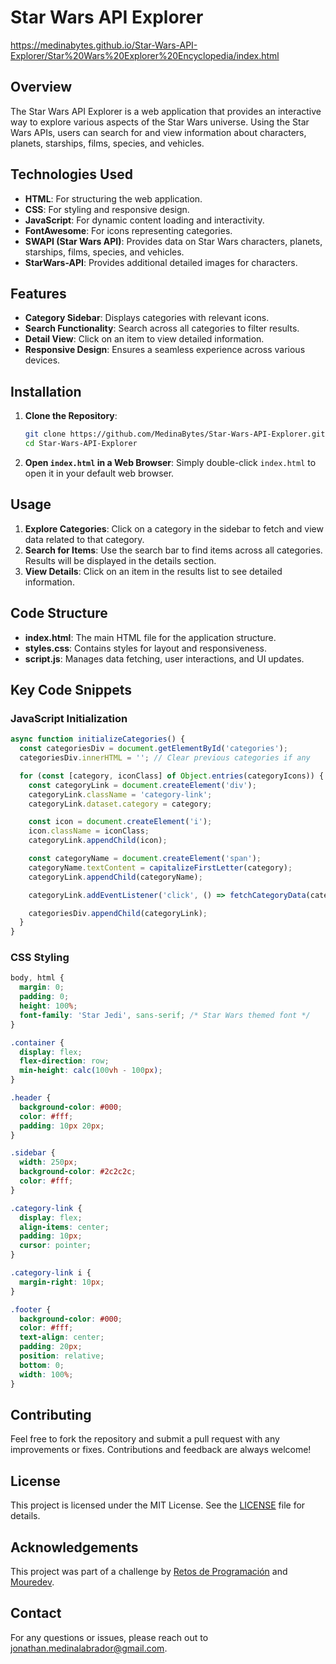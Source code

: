 # Star Wars API Explorer
https://medinabytes.github.io/Star-Wars-API-Explorer/Star%20Wars%20Explorer%20Encyclopedia/index.html

## Overview

The Star Wars API Explorer is a web application that provides an interactive way to explore various aspects of the Star Wars universe. Using the Star Wars APIs, users can search for and view information about characters, planets, starships, films, species, and vehicles.

## Technologies Used

- **HTML**: For structuring the web application.
- **CSS**: For styling and responsive design.
- **JavaScript**: For dynamic content loading and interactivity.
- **FontAwesome**: For icons representing categories.
- **SWAPI (Star Wars API)**: Provides data on Star Wars characters, planets, starships, films, species, and vehicles.
- **StarWars-API**: Provides additional detailed images for characters.

## Features

- **Category Sidebar**: Displays categories with relevant icons.
- **Search Functionality**: Search across all categories to filter results.
- **Detail View**: Click on an item to view detailed information.
- **Responsive Design**: Ensures a seamless experience across various devices.

## Installation

1. **Clone the Repository**:
   ```bash
   git clone https://github.com/MedinaBytes/Star-Wars-API-Explorer.git
   cd Star-Wars-API-Explorer
   ```

2. **Open `index.html` in a Web Browser**: Simply double-click `index.html` to open it in your default web browser.

## Usage

1. **Explore Categories**: Click on a category in the sidebar to fetch and view data related to that category.
2. **Search for Items**: Use the search bar to find items across all categories. Results will be displayed in the details section.
3. **View Details**: Click on an item in the results list to see detailed information.

## Code Structure

- **index.html**: The main HTML file for the application structure.
- **styles.css**: Contains styles for layout and responsiveness.
- **script.js**: Manages data fetching, user interactions, and UI updates.

## Key Code Snippets

### JavaScript Initialization

```javascript
async function initializeCategories() {
  const categoriesDiv = document.getElementById('categories');
  categoriesDiv.innerHTML = ''; // Clear previous categories if any

  for (const [category, iconClass] of Object.entries(categoryIcons)) {
    const categoryLink = document.createElement('div');
    categoryLink.className = 'category-link';
    categoryLink.dataset.category = category;

    const icon = document.createElement('i');
    icon.className = iconClass;
    categoryLink.appendChild(icon);

    const categoryName = document.createElement('span');
    categoryName.textContent = capitalizeFirstLetter(category);
    categoryLink.appendChild(categoryName);

    categoryLink.addEventListener('click', () => fetchCategoryData(category));

    categoriesDiv.appendChild(categoryLink);
  }
}
```

### CSS Styling

```css
body, html {
  margin: 0;
  padding: 0;
  height: 100%;
  font-family: 'Star Jedi', sans-serif; /* Star Wars themed font */
}

.container {
  display: flex;
  flex-direction: row;
  min-height: calc(100vh - 100px);
}

.header {
  background-color: #000;
  color: #fff;
  padding: 10px 20px;
}

.sidebar {
  width: 250px;
  background-color: #2c2c2c;
  color: #fff;
}

.category-link {
  display: flex;
  align-items: center;
  padding: 10px;
  cursor: pointer;
}

.category-link i {
  margin-right: 10px;
}

.footer {
  background-color: #000;
  color: #fff;
  text-align: center;
  padding: 20px;
  position: relative;
  bottom: 0;
  width: 100%;
}
```

## Contributing

Feel free to fork the repository and submit a pull request with any improvements or fixes. Contributions and feedback are always welcome!

## License

This project is licensed under the MIT License. See the [LICENSE](LICENSE) file for details.

## Acknowledgements

This project was part of a challenge by [Retos de Programación](https://retosdeprogramacion.com/roadmap) and [Mouredev](https://github.com/mouredev).

## Contact

For any questions or issues, please reach out to [jonathan.medinalabrador@gmail.com](mailto:jonathan.medinalabrador@gmail.com).
